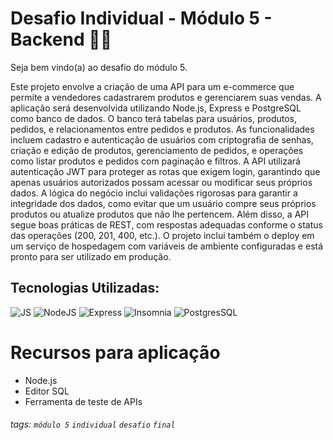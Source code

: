 # Desafio Individual - Módulo 5 - Backend :woman_technologist:

Seja bem vindo(a) ao desafio do módulo 5.

Este projeto envolve a criação de uma API para um e-commerce que permite a vendedores cadastrarem produtos e gerenciarem suas vendas. A aplicação será desenvolvida utilizando Node.js, Express e PostgreSQL como banco de dados. O banco terá tabelas para usuários, produtos, pedidos, e relacionamentos entre pedidos e produtos. As funcionalidades incluem cadastro e autenticação de usuários com criptografia de senhas, criação e edição de produtos, gerenciamento de pedidos, e operações como listar produtos e pedidos com paginação e filtros. A API utilizará autenticação JWT para proteger as rotas que exigem login, garantindo que apenas usuários autorizados possam acessar ou modificar seus próprios dados. A lógica do negócio inclui validações rigorosas para garantir a integridade dos dados, como evitar que um usuário compre seus próprios produtos ou atualize produtos que não lhe pertencem. Além disso, a API segue boas práticas de REST, com respostas adequadas conforme o status das operações (200, 201, 400, etc.). O projeto inclui também o deploy em um serviço de hospedagem com variáveis de ambiente configuradas e está pronto para ser utilizado em produção.

## Tecnologias Utilizadas:

![JS](https://img.shields.io/badge/JavaScript-323330?style=for-the-badge&logo=javascript&logoColor=F7DF1E)
![NodeJS](https://img.shields.io/badge/Node%20js-339933?style=for-the-badge&logo=nodedotjs&logoColor=white)
![Express](https://img.shields.io/badge/Express%20js-000000?style=for-the-badge&logo=express&logoColor=white)
![Insomnia](https://img.shields.io/badge/Insomnia-5849be?style=for-the-badge&logo=Insomnia&logoColor=white)
![PostgresSQL](https://img.shields.io/badge/PostgreSQL-316192?style=for-the-badge&logo=postgresql&logoColor=white)

# Recursos para aplicação

- Node.js
- Editor SQL
- Ferramenta de teste de APIs

###### tags: `módulo 5` `individual` `desafio` `final`
